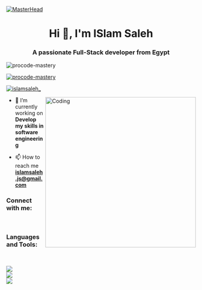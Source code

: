 [![MasterHead](https://firebasestorage.googleapis.com/v0/b/flexi-coding.appspot.com/o/dempgi7-520f8d5f-63d4-4453-8822-dbc149ae27f8.gif?alt=media&token=91c0c7b2-93c3-4029-b011-1a8703c5730d)](https://rishavchanda.io)

<h1 align="center">Hi 👋, I'm ISlam Saleh</h1>
<h3 align="center">A passionate Full-Stack developer from Egypt</h3>

<p align="left"> <img src="https://komarev.com/ghpvc/?username=procode-mastery&label=Profile%20views&color=0e75b6&style=flat" alt="procode-mastery" /> </p>

<p align="left"> <a href="https://github.com/ryo-ma/github-profile-trophy"><img src="https://github-profile-trophy.vercel.app/?username=procode-mastery" alt="procode-mastery" /></a> </p>

<p align="left"> <a href="https://twitter.com/islamsaleh_" target="blank"><img src="https://img.shields.io/twitter/follow/islamsaleh_?logo=twitter&style=for-the-badge" alt="islamsaleh_" /></a> </p>

<img align="right" alt="Coding" width="400" src="https://cdn.dribbble.com/users/1162077/screenshots/3848914/programmer.gif">

- 🔭 I’m currently working on **Develop my skills in software engineering**

- 📫 How to reach me **islamsaleh.js@gmail.com**

<h3 align="left">Connect with me:</h3>
<p align="left">

<br/>

<h3 align="left">Languages and Tools:</h3>

<br/>

![](https://github-readme-stats.vercel.app/api?username=ProCode-Mastery&theme=shades-of-purple&hide_border=true&include_all_commits=true&count_private=false)<br/>
![](https://github-readme-streak-stats.herokuapp.com/?user=ProCode-Mastery&theme=shades-of-purple&hide_border=true)<br/>
![](https://github-readme-stats.vercel.app/api/top-langs/?username=ProCode-Mastery&theme=shades-of-purple&hide_border=true&include_all_commits=true&count_private=false&layout=compact)
